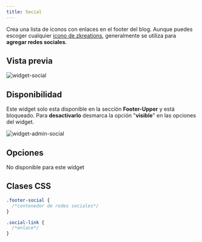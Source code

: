 ```yaml
---
title: Social
---
```


Crea una lista de iconos con enlaces en el footer del blog. Aunque puedes escoger cualquier [icono de zkreations](#icons), generalmente se utiliza para **agregar redes sociales**.

## Vista previa

![widget-social](/images/widgets/social.png)


## Disponibilidad

Este widget solo esta disponible en la sección **Footer-Upper** y está bloqueado. Para **desactivarlo** desmarca la opción "**visible**" en las opciones del widget.

![widget-admin-social](/images/widgets/admin-social.png)

## Opciones

No disponible para este widget

## Clases CSS

```css
.footer-social {
  /*contenedor de redes sociales*/
}

.social-link {
  /*enlace*/
}
```
